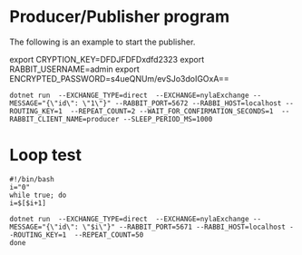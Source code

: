 # Producer/Publisher program


The following is an example to start the publisher.


export CRYPTION_KEY=DFDJFDFDxdfd2323
export RABBIT_USERNAME=admin
export ENCRYPTED_PASSWORD=s4ueQNUm/evSJo3doIGOxA==

```shell
dotnet run  --EXCHANGE_TYPE=direct  --EXCHANGE=nylaExchange --MESSAGE="{\"id\": \"1\"}" --RABBIT_PORT=5672 --RABBI_HOST=localhost --ROUTING_KEY=1  --REPEAT_COUNT=2 --WAIT_FOR_CONFIRMATION_SECONDS=1  --RABBIT_CLIENT_NAME=producer --SLEEP_PERIOD_MS=1000
```



# Loop test

```shell
#!/bin/bash
i="0"
while true; do
i=$[$i+1]

dotnet run  --EXCHANGE_TYPE=direct  --EXCHANGE=nylaExchange --MESSAGE="{\"id\": \"$i\"}" --RABBIT_PORT=5671 --RABBI_HOST=localhost --ROUTING_KEY=1  --REPEAT_COUNT=50
done
```

